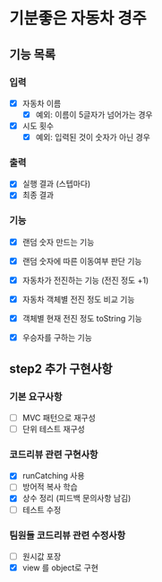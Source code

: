 # 기분좋은 자동차 경주 

## 기능 목록

### 입력
- [x] 자동차 이름
  - [x] 예외: 이름이 5글자가 넘어가는 경우 
- [x] 시도 횟수
  - [x] 예외: 입력된 것이 숫자가 아닌 경우

### 출력
- [x] 실행 결과 (스텝마다)
- [x] 최종 결과

### 기능
- [x] 랜덤 숫자 만드는 기능
- [x] 랜덤 숫자에 따른 이동여부 판단 기능
- [x] 자동차가 전진하는 기능 (전진 정도 +1)
- [x] 자동차 객체별 전진 정도 비교 기능
- [x] 객체별 현재 전진 정도 toString 기능
- [x] 우승자를 구하는 기능


## step2 추가 구현사항

### 기본 요구사항 
- [ ] MVC 패턴으로 재구성
- [ ] 단위 테스트 재구성

### 코드리뷰 관련 구현사항
- [x] runCatching 사용
- [ ] 방어적 복사 학습
- [x] 상수 정리 (피드백 문의사항 남김)
- [ ] 테스트 수정

### 팀원들 코드리뷰 관련 수정사항
- [ ] 원시값 포장
- [x] view 를 object로 구현
